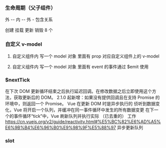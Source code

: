 ### 生命周期（父子组件）

外 -- 内 -- 外  - 包含关系

创建 挂载 更新 销毁 8 个

### 自定义 v-model

1. 自定义组件内 写一个 model 对象 里面有 prop 对应自定义组件上的 v-model

2. 自定义组件内 写一个 model 对象 里面有 event 的事件通过 $emit 使用

### $nextTick

在下次 DOM 更新循环结束之后执行延迟回调。在修改数据之后立即使用这个方法，获取更新后的 DOM。  2.1.0 起新增：如果没有提供回调且在支持 Promise 的环境中，则返回一个 Promise。
   Vue 在更新 DOM 时是异步执行的
   侦听到数据变化，Vue 将开启一个队列，并缓冲在同一事件循环中发生的所有数据变更
   在下一个的事件循环“tick”中，Vue 刷新队列并执行实际 （已去重的） 工作
   https://cn.vuejs.org/v2/guide/reactivity.html#%E5%BC%82%E6%AD%A5%E6%9B%B4%E6%96%B0%E9%98%9F%E5%88%97 异步更新队列

### slot

